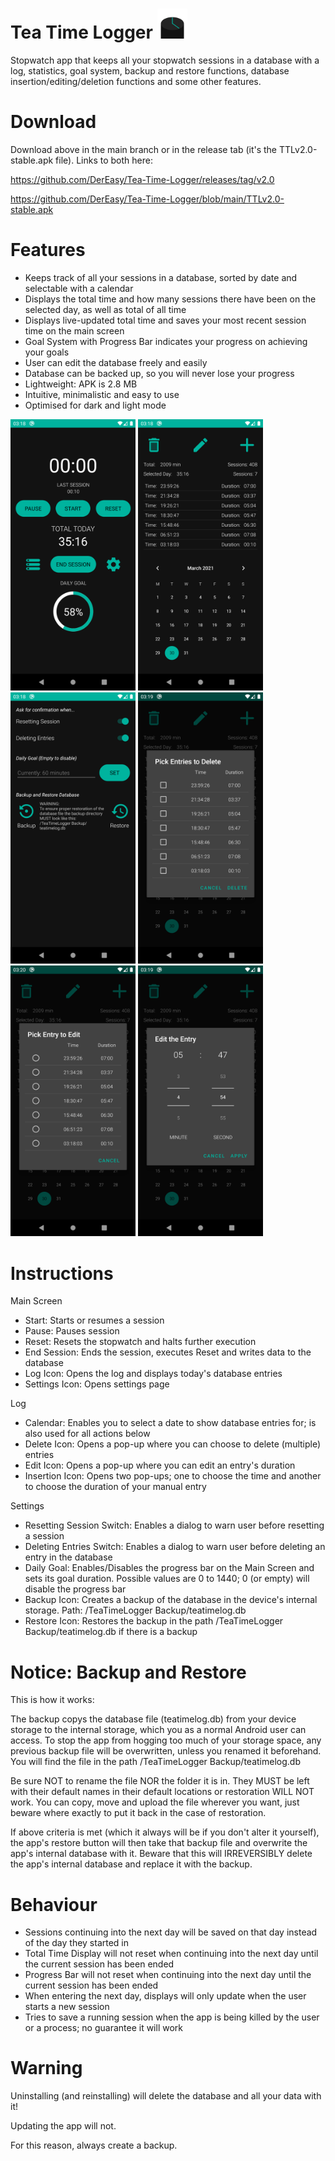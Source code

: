 # Tea Time Logger <img src="https://github.com/DerEasy/Tea-Time-Logger/blob/main/Images/Icons/App%20Icon%20Vector%20Graphic.svg" width="48">
Stopwatch app that keeps all your stopwatch sessions in a database with a log, statistics, goal system, backup and restore functions, database insertion/editing/deletion functions and some other features.


# Download
Download above in the main branch or in the release tab (it's the TTLv2.0-stable.apk file). Links to both here:

https://github.com/DerEasy/Tea-Time-Logger/releases/tag/v2.0

https://github.com/DerEasy/Tea-Time-Logger/blob/main/TTLv2.0-stable.apk



# Features
- Keeps track of all your sessions in a database, sorted by date and selectable with a calendar
- Displays the total time and how many sessions there have been on the selected day, as well as total of all time
- Displays live-updated total time and saves your most recent session time on the main screen
- Goal System with Progress Bar indicates your progress on achieving your goals
- User can edit the database freely and easily
- Database can be backed up, so you will never lose your progress
- Lightweight: APK is 2.8 MB
- Intuitive, minimalistic and easy to use
- Optimised for dark and light mode

<img src="https://github.com/DerEasy/Tea-Time-Logger/blob/main/Images/Screenshots/Main.png" width="200"> <img src="https://github.com/DerEasy/Tea-Time-Logger/blob/main/Images/Screenshots/Log.png" width="200"> <img src="https://github.com/DerEasy/Tea-Time-Logger/blob/main/Images/Screenshots/Settings.png" width="200"> <img src="https://github.com/DerEasy/Tea-Time-Logger/blob/main/Images/Screenshots/DeletePicker.png" width="200"> <img src="https://github.com/DerEasy/Tea-Time-Logger/blob/main/Images/Screenshots/EditPicker.png" width="200"> <img src="https://github.com/DerEasy/Tea-Time-Logger/blob/main/Images/Screenshots/EditDialog.png" width="200">



# Instructions
Main Screen
- Start: Starts or resumes a session
- Pause: Pauses session
- Reset: Resets the stopwatch and halts further execution
- End Session: Ends the session, executes Reset and writes data to the database
- Log Icon: Opens the log and displays today's database entries
- Settings Icon: Opens settings page

Log
- Calendar: Enables you to select a date to show database entries for; is also used for all actions below
- Delete Icon: Opens a pop-up where you can choose to delete (multiple) entries
- Edit Icon: Opens a pop-up where you can edit an entry's duration
- Insertion Icon: Opens two pop-ups; one to choose the time and another to choose the duration of your manual entry

Settings
- Resetting Session Switch: Enables a dialog to warn user before resetting a session
- Deleting Entries Switch: Enables a dialog to warn user before deleting an entry in the database
- Daily Goal: Enables/Disables the progress bar on the Main Screen and sets its goal duration. Possible values are 0 to 1440; 0 (or empty) will disable the progress bar
- Backup Icon: Creates a backup of the database in the device's internal storage. Path: /TeaTimeLogger Backup/teatimelog.db
- Restore Icon: Restores the backup in the path /TeaTimeLogger Backup/teatimelog.db if there is a backup


# Notice: Backup and Restore
This is how it works:

The backup copys the database file (teatimelog.db) from your device storage to the internal storage, which you as a normal Android user can access. To stop the app from hogging too much of your storage space, any previous backup file will be overwritten, unless you renamed it beforehand. You will find the file in the path /TeaTimeLogger Backup/teatimelog.db

Be sure NOT to rename the file NOR the folder it is in. They MUST be left with their default names in their default locations or restoration WILL NOT work. You can copy, move and upload the file wherever you want, just beware where exactly to put it back in the case of restoration.

If above criteria is met (which it always will be if you don't alter it yourself), the app's restore button will then take that backup file and overwrite the app's internal database with it. Beware that this will IRREVERSIBLY delete the app's internal database and replace it with the backup.

# Behaviour
- Sessions continuing into the next day will be saved on that day instead of the day they started in
- Total Time Display will not reset when continuing into the next day until the current session has been ended
- Progress Bar will not reset when continuing into the next day until the current session has been ended
- When entering the next day, displays will only update when the user starts a new session
- Tries to save a running session when the app is being killed by the user or a process; no guarantee it will work


# Warning
Uninstalling (and reinstalling) will delete the database and all your data with it!

Updating the app will not.

For this reason, always create a backup.
